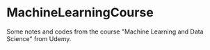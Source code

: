 # MachineLearningCourse
Some notes and codes from the course "Machine Learning and Data Science" from Udemy.
